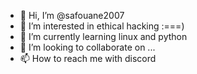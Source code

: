 - 👋 Hi, I’m @safouane2007
- 👀 I’m interested in ethical hacking :===)
- 🌱 I’m currently learning linux and python 
- 💞️ I’m looking to collaborate on ...
- 📫 How to reach me with discord 

<!---
safouane2007/safouane2007 is a ✨ special ✨ repository because its `README.md` (this file) appears on your GitHub profile.
You can click the Preview link to take a look at your changes.
--->

